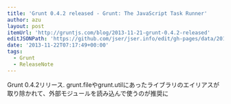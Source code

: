 ```yaml
---
title: 'Grunt 0.4.2 released - Grunt: The JavaScript Task Runner'
author: azu
layout: post
itemUrl: 'http://gruntjs.com/blog/2013-11-21-grunt-0.4.2-released'
editJSONPath: 'https://github.com/jser/jser.info/edit/gh-pages/data/2013/11/index.json'
date: '2013-11-22T07:17:49+00:00'
tags:
  - Grunt
  - ReleaseNote
---
```

Grunt 0.4.2リリース.
grunt.fileやgrunt.utilにあったライブラリのエイリアスが取り除かれて、外部モジュールを読み込んで使うのが推奨に
